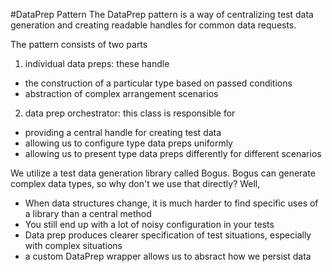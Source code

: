 ﻿#DataPrep Pattern
The DataPrep pattern is a way of centralizing test data generation and creating readable handles for common
data requests.

The pattern consists of two parts
1. individual data preps: these handle
 - the construction of a particular type based on passed conditions
 - abstraction of complex arrangement scenarios
2. data prep orchestrator: this class is responsible for
 - providing a central handle for creating test data
 - allowing us to configure type data preps uniformly
 - allowing us to present type data preps differently for different scenarios


We utilize a test data generation library called Bogus. Bogus can generate complex data types, so why don't we use that directly?
Well,
 - When data structures change, it is much harder to find specific uses of a library than a central method
 - You still end up with a lot of noisy configuration in your tests
 - Data prep produces clearer specification of test situations, especially with complex situations
 - a custom DataPrep wrapper allows us to absract how we persist data
